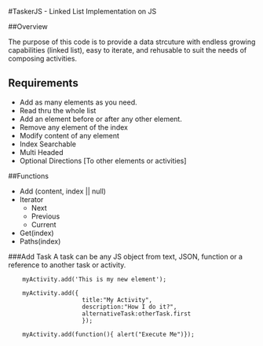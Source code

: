 #TaskerJS - Linked List Implementation on JS

##Overview


The purpose of this code is to provide a data strcuture with endless growing capabilities (linked list), easy to iterate, and rehusable to suit the needs of composing activities. 

## Requirements

* Add as many elements as you need.
* Read thru the whole list
* Add an element before or after any other element.
* Remove any element of the index
* Modify content of any element
* Index Searchable
* Multi Headed
* Optional Directions [To other elements or activities]

##Functions
 
* Add (content, index || null)
* Iterator
	* Next
	* Previous
	* Current
* Get(index)
* Paths(index)


###Add Task
A task can be any JS object from text, JSON, function or a reference to another task or activity.

		myActivity.add('This is my new element');
		
		myActivity.add({
						 title:"My Activity",
						 description:"How I do it?",
						 alternativeTask:otherTask.first
						 });
						 
		myActivity.add(function(){ alert("Execute Me")}); 

